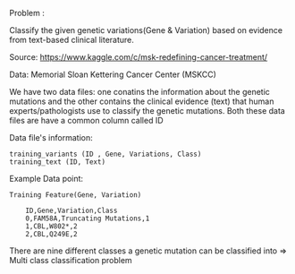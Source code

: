 Problem :

Classify the given genetic variations(Gene & Variation) based on 
evidence from text-based clinical literature.

Source: https://www.kaggle.com/c/msk-redefining-cancer-treatment/

Data: Memorial Sloan Kettering Cancer Center (MSKCC) 

We have two data files: one conatins the information about the genetic 
mutations and the other contains the clinical evidence (text) that human 
experts/pathologists use to classify the genetic mutations.
Both these data files are have a common column called ID

Data file's information:

    training_variants (ID , Gene, Variations, Class)
    training_text (ID, Text)

Example Data point:

	Training Feature(Gene, Variation)

		ID,Gene,Variation,Class
		0,FAM58A,Truncating Mutations,1
		1,CBL,W802*,2
		2,CBL,Q249E,2

There are nine different classes a genetic mutation can be classified 
into => Multi class classification problem
